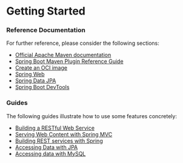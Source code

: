 # Getting Started

### Reference Documentation
For further reference, please consider the following sections:

* [Official Apache Maven documentation](https://maven.apache.org/guides/index.html)
* [Spring Boot Maven Plugin Reference Guide](https://docs.spring.io/spring-boot/docs/2.6.7-SNAPSHOT/maven-plugin/reference/html/)
* [Create an OCI image](https://docs.spring.io/spring-boot/docs/2.6.7-SNAPSHOT/maven-plugin/reference/html/#build-image)
* [Spring Web](https://docs.spring.io/spring-boot/docs/2.6.7-SNAPSHOT/reference/htmlsingle/#boot-features-developing-web-applications)
* [Spring Data JPA](https://docs.spring.io/spring-boot/docs/2.6.7-SNAPSHOT/reference/htmlsingle/#boot-features-jpa-and-spring-data)
* [Spring Boot DevTools](https://docs.spring.io/spring-boot/docs/2.6.7-SNAPSHOT/reference/htmlsingle/#using-boot-devtools)

### Guides
The following guides illustrate how to use some features concretely:

* [Building a RESTful Web Service](https://spring.io/guides/gs/rest-service/)
* [Serving Web Content with Spring MVC](https://spring.io/guides/gs/serving-web-content/)
* [Building REST services with Spring](https://spring.io/guides/tutorials/bookmarks/)
* [Accessing Data with JPA](https://spring.io/guides/gs/accessing-data-jpa/)
* [Accessing data with MySQL](https://spring.io/guides/gs/accessing-data-mysql/)

